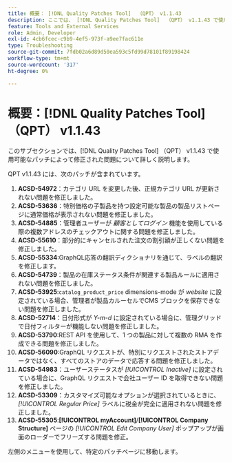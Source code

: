```yaml
---
title: 概要： [!DNL Quality Patches Tool]  （QPT） v1.1.43
description: ここでは、 [!DNL Quality Patches Tool]  （QPT） v1.1.43 で使用可能なパッチによって修正された問題について詳しく説明します。
feature: Tools and External Services
role: Admin, Developer
exl-id: 4cb6fcec-c9b9-4ef5-973f-a9ee7fac611e
type: Troubleshooting
source-git-commit: 7fdb02a6d89d50ea593c5fd99d78101f89198424
workflow-type: tm+mt
source-wordcount: '317'
ht-degree: 0%

---
```


# 概要：[!DNL Quality Patches Tool] （QPT） v1.1.43

このサブセクションでは、[!DNL Quality Patches Tool] （QPT） v1.1.43 で使用可能なパッチによって修正された問題について詳しく説明します。

QPT v1.1.43 には、次のパッチが含まれています。

1. **ACSD-54972**：カテゴリ URL を変更した後、正規カテゴリ URL が更新されない問題を修正しました。
1. **ACSD-53636**：特別価格の子製品を持つ設定可能な製品の製品リストページに通常価格が表示されない問題を修正しました。
1. **ACSD-54885**：管理者ユーザーが *顧客としてログイン* 機能を使用している際の複数アドレスのチェックアウトに関する問題を修正しました。
1. **ACSD-55610**：部分的にキャンセルされた注文の割引額が正しくない問題を修正しました。
1. **ACSD-55334**:GraphQL応答の翻訳ディクショナリを通じて、ラベルの翻訳を修正します。
1. **ACSD-54739**：製品の在庫ステータス条件が関連する製品ルールに適用されない問題を修正しました。
1. **ACSD-53925**:`catalog_product_price` dimensions-mode が *website* に設定されている場合、管理者が製品カルーセルでCMS ブロックを保存できない問題を修正しました。
1. **ACSD-52714**：日付形式が *Y-m-d* に設定されている場合に、管理グリッドで日付フィルターが機能しない問題を修正しました。
1. **ACSD-53790**:REST API を使用して、1 つの製品に対して複数の RMA を作成できる問題を修正しました。
1. **ACSD-56090**:GraphQL リクエストが、特別にリクエストされたストアデータではなく、すべてのストアのデータで応答する問題を修正しました。
1. **ACSD-54983**：ユーザーステータスが *[!UICONTROL Inactive]* に設定されている場合に、GraphQL リクエストで会社ユーザー ID を取得できない問題を修正しました。
1. **ACSD-53309**：カスタマイズ可能なオプションが選択されているときに、*[!UICONTROL Regular Price]* ラベルに税金が完全に適用されない問題を修正しました。
1. **ACSD-55305**:**[!UICONTROL myAccount]**/**[!UICONTROL Company Structure]** ページの *[!UICONTROL Edit Company User]* ポップアップが画面のローダーでフリーズする問題を修正。

左側のメニューを使用して、特定のパッチページに移動します。
